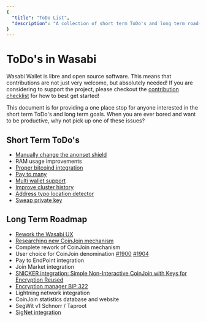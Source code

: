 ```yaml
---
{
  "title": "ToDo List",
  "description": "A collection of short term ToDo's and long term road-map goals of Wasabi Wallet. This is the Wasabi documentation, an archive of knowledge about the open-source, non-custodial and privacy-focused Bitcoin wallet for desktop."
}
---
```


# ToDo's in Wasabi

Wasabi Wallet is libre and open source software.
This means that contributions are not just very welcome, but absolutely needed!
If you are considering to support the project, please checkout the [contribution checklist](ContributionChecklist.md) for how to best get started!

This document is for providing a one place stop for anyone interested in the short term ToDo's and long term goals.
When you are ever bored and want to be productive, why not pick up one of these issues?

## Short Term ToDo's

- [Manually change the anonset shield](https://github.com/zkSNACKs/WalletWasabi/issues/1980)
- RAM usage improvements
- [Proper bitcoind integration](https://github.com/zkSNACKs/WalletWasabi/issues/2107)
- [Pay to many](https://github.com/zkSNACKs/WalletWasabi/issues/733)
- [Multi wallet support](https://github.com/zkSNACKs/WalletWasabi/issues/1476)
- [Improve cluster history](https://github.com/zkSNACKs/WalletWasabi/issues/612)
- [Address typo location detector](https://github.com/zkSNACKs/WalletWasabi/issues/2114)
- [Sweap private key](https://github.com/zkSNACKs/WalletWasabi/issues/486)

## Long Term Roadmap

- [Rework the Wasabi UX](https://github.com/zkSNACKs/WalletWasabi/issues/1369)
- [Researching new CoinJoin mechanism](https://github.com/zkSNACKs/WasabiResearchClub/)
- Complete rework of CoinJoin mechanism
- User choice for CoinJoin denomination [#1900](https://github.com/zkSNACKs/WalletWasabi/issues/1900) [#1904](https://github.com/zkSNACKs/WalletWasabi/issues/1904)
- Pay to EndPoint integration
- Join Market integration
- [SNICKER integration: Simple Non-Interactive CoinJoin with Keys for Encryption Reused](https://github.com/zkSNACKs/Meta/issues/67)
- [Encryption manager BIP 322](https://github.com/zkSNACKs/WalletWasabi/issues/1121)
- Lightning network integration 
- CoinJoin statistics database and website
- SegWit v1 Schnorr / Taproot
- [SigNet integration](https://github.com/zkSNACKs/Meta/issues/66)
